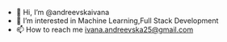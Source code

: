 - 👋 Hi, I’m @andreevskaivana
- 👀 I’m interested in Machine Learning,Full Stack Development
- 📫 How to reach me ivana.andreevska25@gmail.com

<!---
andreevskaivana/andreevskaivana is a ✨ special ✨ repository because its `README.md` (this file) appears on your GitHub profile.
You can click the Preview link to take a look at your changes.
--->
